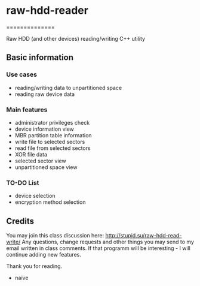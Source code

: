 # raw-hdd-reader
==============

Raw HDD (and other devices) reading/writing C++ utility

## Basic information

### Use cases

* reading/writing data to unpartitioned space
* reading raw device data


### Main features

* administrator privileges check
* device information view
* MBR partition table information
* write file to selected sectors
* read file from selected sectors
* XOR file data
* selected sector view
* unpartitioned space view

### TO-DO List

* device selection
* encryption method selection

## Credits
You may join this class discussion here:
http://stupid.su/raw-hdd-read-write/
Any questions, change requests and other things you may send to my email written in class comments.
If that programm will be interesting - I will continue adding new features.

Thank you for reading.
- naive
